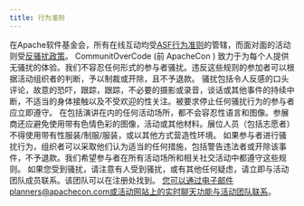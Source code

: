 ```yaml
---
title: 行为准则
---
```

在Apache软件基金会，所有在线互动均受[ASF行为准则](http://apache.org/foundation/policies/conduct.html)的管辖，而面对面的活动则受[反骚扰政策](http://apache.org/foundation/policies/anti-harassment.html)。
CommunitOverCode (前 ApacheCon ) 致力于为每个人提供无骚扰的体验。我们不容忍任何形式的参与者骚扰。违反这些规则的参加者可以根据活动组织者的判断，予以制裁或开除，且不予退款。
骚扰包括令人反感的口头评论，故意的恐吓，跟踪，跟踪，不必要的摄影或录音，谈话或其他事件的持续中断，不适当的身体接触以及不受欢迎的性关注。被要求停止任何骚扰行为的参与者应立即遵守。
在包括演讲在内的任何活动场所，都不会容忍性语言和图像。参展商还应避免使用带有色情色彩的图像，活动或其他材料。展位人员（包括志愿者）不得使用带有性服装/制服/服装，或以其他方式营造性环境。
如果参与者进行骚扰行为，组织者可以采取他们认为适当的任何措施，包括警告违法者或开除该事件，不予退款。我们希望参与者在所有活动场所和相关社交活动中都遵守这些规则。
如果您受到骚扰，请注意有人受到骚扰，或有其他任何疑虑，请立即与活动团队成员联系。该团队可以在注册处找到。
您可以通过电子邮件planners@apachecon.com或活动网站上的实时聊天功能与活动团队联系。